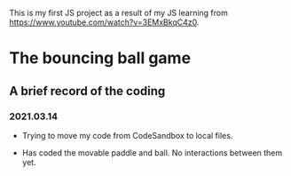 This is my first JS project as a result of my JS learning from https://www.youtube.com/watch?v=3EMxBkqC4z0.

# The bouncing ball game

## A brief record of the coding
### 2021.03.14
- Trying to move my code from CodeSandbox to local files.

- Has coded the movable paddle and ball. No interactions between them yet.
